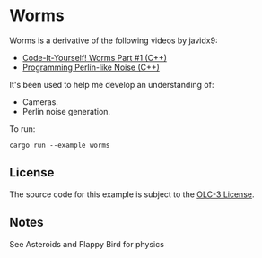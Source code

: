 # Worms

Worms is a derivative of the following videos by javidx9:

- [Code-It-Yourself! Worms Part #1 (C++)](https://youtu.be/EHlaJvQpW3U)
- [Programming Perlin-like Noise (C++)](https://youtu.be/6-0UaeJBumA)

It's been used to help me develop an understanding of:

- Cameras.
- Perlin noise generation.

To run:

```commandline
cargo run --example worms
```

## License

The source code for this example is subject to the [OLC-3 License](https://github.com/OneLoneCoder/olcPixelGameEngine/blob/master/LICENCE.md).

## Notes

See Asteroids and Flappy Bird for physics
